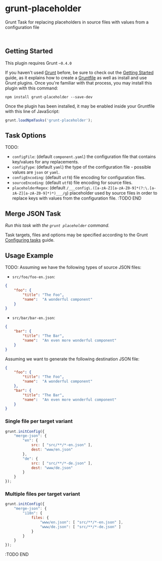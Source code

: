 
# grunt-placeholder

Grunt Task for replacing placeholders in source files with values from a configuration file

<p/>
<img src="https://nodei.co/npm/grunt-placeholder.png?downloads=true&stars=true" alt=""/>

<p/>
<img src="https://david-dm.org/JochenHoertreiter/grunt-placeholder.png" alt=""/>


## Getting Started

This plugin requires Grunt `~0.4.0`

If you haven't used [Grunt](http://gruntjs.com/)
before, be sure to check out the [Getting
Started](http://gruntjs.com/getting-started) guide, as it explains how
to create a [Gruntfile](http://gruntjs.com/sample-gruntfile) as well as
install and use Grunt plugins. Once you're familiar with that process,
you may install this plugin with this command:

```shell
npm install grunt-placeholder --save-dev
```

Once the plugin has been installed, it may be enabled inside your
Gruntfile with this line of JavaScript:

```js
grunt.loadNpmTasks('grunt-placeholder');
```

## Task Options

TODO:
- `configFile`: (default `component.yaml`) the configuration file that contains key/values for any replacements.
- `configType`: (default `yaml`) the type of the configuration file - possible values are `json` or `yaml`.
- `configEncoding`: (default `utf8`) file encoding for configuration files.
- `sourceEncoding`: (default `utf8`) file encoding for source files.
- `placeholderRegex`: (default `/___config\.([a-zA-Z][a-zA-Z0-9]*(?:\.[a-zA-Z][a-zA-Z0-9]*)*)___/g`)
                      placeholder used by source files in order to replace keys with values from the configuration file.
:TODO END

## Merge JSON Task

_Run this task with the `grunt placeholder` command._

Task targets, files and options may be specified according to the Grunt
[Configuring tasks](http://gruntjs.com/configuring-tasks) guide.

## Usage Example

TODO:
Assuming we have the following types of source JSON files:

- `src/foo/foo-en.json`:

```json
{
    "foo": {
        "title": "The Foo",
        "name":  "A wonderful component"
    }
}
```

- `src/bar/bar-en.json`:

```json
{
    "bar": {
        "title": "The Bar",
        "name":  "An even more wonderful component"
    }
}
```

Assuming we want to generate the following destination JSON file:

```json
{
    "foo": {
        "title": "The Foo",
        "name":  "A wonderful component"
    },
    "bar": {
        "title": "The Bar",
        "name":  "An even more wonderful component"
    }
}
```

### Single file per target variant

```js
grunt.initConfig({
    "merge-json": {
        "en": {
            src: [ "src/**/*-en.json" ],
            dest: "www/en.json"
        },
        "de": {
            src: [ "src/**/*-de.json" ],
            dest: "www/de.json"
        }
    }
});
```

### Multiple files per target variant

```js
grunt.initConfig({
    "merge-json": {
        "i18n": {
            files: {
                "www/en.json": [ "src/**/*-en.json" ],
                "www/de.json": [ "src/**/*-de.json" ]
            }
        }
    }
});
```

:TODO END